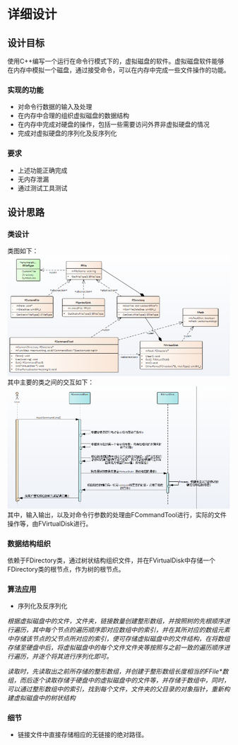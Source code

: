 # 详细设计
## 设计目标
使用C++编写一个运行在命令行模式下的，虚拟磁盘的软件。虚拟磁盘软件能够在内存中模拟一个磁盘，通过接受命令，可以在内存中完成一些文件操作的功能。 
### 实现的功能
* 对命令行数据的输入及处理
* 在内存中合理的组织虚拟磁盘的数据结构
* 在内存中完成对硬盘的操作，包括一些需要访问外界非虚拟硬盘的情况
* 完成对虚拟硬盘的序列化及反序列化
### 要求
* 上述功能正确完成
* 无内存泄漏
* 通过测试工具测试
## 设计思路
### 类设计
类图如下：
![类图](类图.png)
其中主要的类之间的交互如下：
![时序图](时序图.png)
其中，输入输出，以及对命令行参数的处理由FCommandTool进行，实际的文件操作等，由FVirtualDisk进行。
### 数据结构组织
依赖于FDirectory类，通过树状结构组织文件，并在FVirtualDisk中存储一个FDirectory类的根节点，作为树的根节点。
### 算法应用
* 序列化及反序列化

*根据虚拟磁盘中的文件，文件夹，链接数量创建整形数组，并按照树的先根顺序进行遍历，其中每个节点的遍历顺序即对应数组中的索引，并在其所对应的数组元素中存储该节点的父节点所对应的索引，便可存储虚拟磁盘中的文件结构，在将数组存储至硬盘中后，将虚拟磁盘中的每个文件文件夹等按照与之前一致的遍历顺序进行遍历，并逐个将其进行序列化即可。*

*读取时，先读取出之前所存储的整形数组，并创建于整形数组长度相当的FFile\*数组，而后逐个读取存储于硬盘中的虚拟磁盘中的文件等，并存储于数组中，同时，可以通过整形数组中的索引，找到每个文件，文件夹的父目录的对象指针，重新构建虚拟磁盘中的树状结构*

### 细节
* 链接文件中直接存储相应的无链接的绝对路径。


